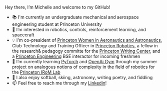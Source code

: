 Hey there, I’m Michelle and welcome to my GitHub! 
- 📚 I'm currently an undergraduate mechanical and aerospace engineering student at Princeton University 
- 🚀 I’m interested in robotics, controls, reinforcement learning, and spacecraft
- 💡 I'm co-president of [Princeton Women in Aeronautics and Astronautics](https://www.woaaofficial.org/), Club Technology and Training Officer in [Princeton Robotics](https://robotics.princeton.edu/), a fellow in the research& pedagogy committe for the [Princeton Writing Center](https://writing.princeton.edu/center), and a [Princeton Engineering](https://engineering.princeton.edu/) BSE interactor for incoming freshmen
- 🌱 I’m currently learning [PyTorch](https://pytorch.org/) and [OpenAi Gym](https://gym.openai.com/) through my summer project on analogous notions of complexity in the field of robotics for the [Princeton IRoM Lab](https://irom-lab.princeton.edu/)
- 🧩 I also enjoy softball, skiing, astronomy, writing poetry, and fiddling
- 📫 Feel free to reach me through my [Linkedin](linkedin.com/in/mtho/)!


<!---
michelleho-24/michelleho-24 is a ✨ special ✨ repository because its `README.md` (this file) appears on your GitHub profile.
You can click the Preview link to take a look at your changes.
--->
